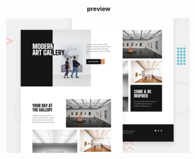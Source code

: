 <h3 style="text-align:center;">preview</h3>
<img src="./public/assets/preview.jpg" alt="img" title="exe" style="width: 500px;">